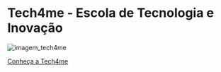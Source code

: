 <h1>Tech4me - Escola de Tecnologia e Inovação</h1>

![imagem_tech4me](https://www.tech4me.com.br/img/galerias/cursos/1920x1080/foto_cursos_tech4me_1920_17.jpg)

[Conheça a Tech4me](https://www.tech4me.com.br/quem-somos)
